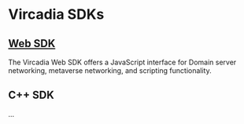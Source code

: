 # Vircadia SDKs

## [Web SDK](./web/)

The Vircadia Web SDK offers a JavaScript interface for Domain server networking, metaverse networking, and scripting functionality.

## C++ SDK

...
